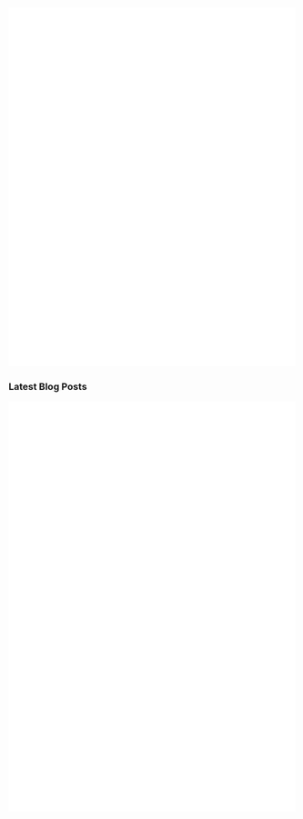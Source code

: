 ![General](general.svg)

### Latest Blog Posts

<!-- BLOG-POST-LIST:START -->
<!-- BLOG-POST-LIST:END -->

![heat map and wakatime](heat_waka.svg)